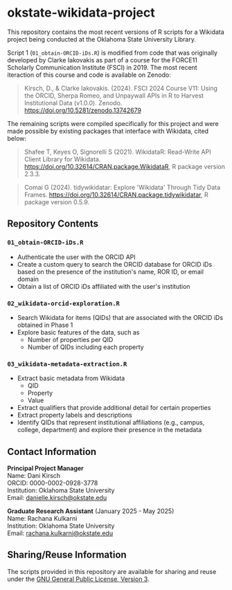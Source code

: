 # okstate-wikidata-project  

This repository contains the most recent versions of R scripts for a Wikidata project being conducted at the Oklahoma State University Library.    
  
Script 1 (`01_obtain-ORCID-iDs.R`) is modified from code that was originally developed by Clarke Iakovakis as part of a course for the FORCE11 Scholarly Communication Institute (FSCI) in 2019. The most recent iteraction of this course and code is available on Zenodo:
> Kirsch, D., & Clarke Iakovakis. (2024). FSCI 2024 Course V11: Using the ORCID, Sherpa Romeo, and Unpaywall APIs in R to Harvest Institutional Data (v1.0.0). Zenodo. <https://doi.org/10.5281/zenodo.13742679>

The remaining scripts were compiled specifically for this project and were made possible by existing packages that interface with Wikidata, cited below:
> Shafee T, Keyes O, Signorelli S (2021). WikidataR: Read-Write API Client Library for Wikidata. <https://doi.org/10.32614/CRAN.package.WikidataR>, R package version 2.3.3.
  
> Comai G (2024). tidywikidatar: Explore 'Wikidata' Through Tidy Data Frames. <https://doi.org/10.32614/CRAN.package.tidywikidatar>, R package version 0.5.9.    
  
## Repository Contents  
### `01_obtain-ORCID-iDs.R`  
- Authenticate the user with the ORCID API  
- Create a custom query to search the ORCID database for ORCID iDs based on the presence of the institution's name, ROR ID, or email domain  
- Obtain a list of ORCID iDs affiliated with the user's institution  
### `02_wikidata-orcid-exploration.R`  
- Search Wikidata for items (QIDs) that are associated with the ORCID iDs obtained in Phase 1  
- Explore basic features of the data, such as  
  - Number of properties per QID  
  - Number of QIDs including each property  
### `03_wikidata-metadata-extraction.R`  
- Extract basic metadata from Wikidata  
  - QID  
  - Property  
  - Value  
- Extract qualifiers that provide additional detail for certain properties  
- Extract property labels and descriptions  
- Identify QIDs that represent institutional affiliations (e.g., campus, college, department) and explore their presence in the metadata  

## Contact Information  
**Principal Project Manager**  
Name: Dani Kirsch  
ORCID: 0000-0002-0928-3778  
Institution: Oklahoma State University  
Email: danielle.kirsch@okstate.edu  

**Graduate Research Assistant** (January 2025 - May 2025)  
Name: Rachana Kulkarni  
Institution: Oklahoma State University  
Email: rachana.kulkarni@okstate.edu  

## Sharing/Reuse Information  
The scripts provided in this repository are available for sharing and reuse under the [GNU General Public License, Version 3](https://www.gnu.org/licenses/gpl-3.0.en.html).  
